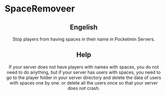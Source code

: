 # SpaceRemoveer
<center>
<h2>Engelish</h2>
<p>
Stop players from having spaces in their name in Pocketmin Servers.
</p>
<h2>Help</h2>
<p>
If your server does not have players with names with spaces, you do not need to do anything, but if your server has users with spaces, you need to go to the player folder in your server directory and delete the data of users with spaces one by one. or delete all the users once so that your server does not crash.
  </p>
</center>
